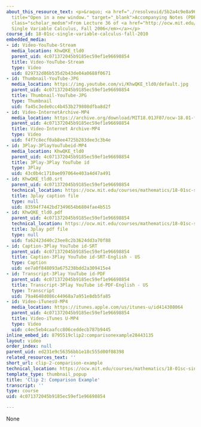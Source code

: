 ```yaml
---
about_this_resource_text: <p>&raquo; <a href="./resolveuid/5b2a4c9e8a966c8aab9f7e8a347a5401"
  title="Open in a new window." target="_blank">Accompanying Notes (PDF)</a></p> <p
  class="scholar_medsm">From Lecture 36 of <a href="http://ocw.mit.edu/courses/mathematics/18-01-single-variable-calculus-fall-2006/video-lectures/"><em>18.01
  Single Variable Calculus, Fall 2006</em></a></p>
course_id: 18-01sc-single-variable-calculus-fall-2010
embedded_media:
- id: Video-YouTube-Stream
  media_location: KhwQKE_tld0
  parent_uid: 4c071372045b9185ec59ef1e96698854
  title: Video-YouTube-Stream
  type: Video
  uid: 829732d86b535d2b43de04a0688f0671
- id: Thumbnail-YouTube-JPG
  media_location: https://img.youtube.com/vi/KhwQKE_tld0/default.jpg
  parent_uid: 4c071372045b9185ec59ef1e96698854
  title: Thumbnail-YouTube-JPG
  type: Thumbnail
  uid: fa45c3ede0cc4b453b279808dfba8d2f
- id: Video-InternetArchive-MP4
  media_location: https://archive.org/download/MIT18.01JF07/ocw-18.01-f07-lec36_300k.mp4
  parent_uid: 4c071372045b9185ec59ef1e96698854
  title: Video-Internet Archive-MP4
  type: Video
  uid: f4f7c8ecf0ab8ee4725b283dee3c3b4e
- id: 3Play-3PlayYouTubeid-MP4
  media_location: KhwQKE_tld0
  parent_uid: 4c071372045b9185ec59ef1e96698854
  title: 3Play-3Play YouTube id
  type: 3Play
  uid: 43c0b4c1710ae097064e403a4d47a491
- id: KhwQKE_tld0.srt
  parent_uid: 4c071372045b9185ec59ef1e96698854
  technical_location: https://ocw.mit.edu/courses/mathematics/18-01sc-single-variable-calculus-fall-2010/unit-5-exploring-the-infinite/part-a-lhospitals-rule-and-improper-integrals/session-92-integral-comparison/clip-2-comparison-example/KhwQKE_tld0.srt
  title: 3play caption file
  type: null
  uid: 83594f7442bd7349654b6804fae4b515
- id: KhwQKE_tld0.pdf
  parent_uid: 4c071372045b9185ec59ef1e96698854
  technical_location: https://ocw.mit.edu/courses/mathematics/18-01sc-single-variable-calculus-fall-2010/unit-5-exploring-the-infinite/part-a-lhospitals-rule-and-improper-integrals/session-92-integral-comparison/clip-2-comparison-example/KhwQKE_tld0.pdf
  title: 3play pdf file
  type: null
  uid: fa62423d40c23ee8c2b3624dd3a70f88
- id: Caption-3Play YouTube id-SRT
  parent_uid: 4c071372045b9185ec59ef1e96698854
  title: Caption-3Play YouTube id-SRT-English - US
  type: Caption
  uid: ee7a0f848093a675238bdd2a309415e4
- id: Transcript-3Play YouTube id-PDF
  parent_uid: 4c071372045b9185ec59ef1e96698854
  title: Transcript-3Play YouTube id-PDF-English - US
  type: Transcript
  uid: 79a4648d086c44968a7a951e8db5fa85
- id: Video-iTunesU-MP4
  media_location: https://itunes.apple.com/us/itunes-u/id414308064
  parent_uid: 4c071372045b9185ec59ef1e96698854
  title: Video-iTunes U-MP4
  type: Video
  uid: c4ec5eb4caafcc806ceddecb787b9445
inline_embed_id: 8795519clip2:comparisonexample28443135
layout: video
order_index: null
parent_uid: ed231e9c56356bb1e18c555d00f08398
related_resources_text: ''
short_url: clip-2-comparison-example
technical_location: https://ocw.mit.edu/courses/mathematics/18-01sc-single-variable-calculus-fall-2010/unit-5-exploring-the-infinite/part-a-lhospitals-rule-and-improper-integrals/session-92-integral-comparison/clip-2-comparison-example
template_type: thumbnail_popup
title: 'Clip 2: Comparison Example'
transcript: ''
type: course
uid: 4c071372045b9185ec59ef1e96698854

---
```

None